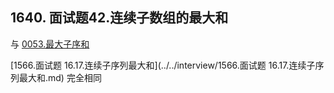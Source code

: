 ## 1640. 面试题42.连续子数组的最大和

与 [0053.最大子序和](../leetcode/dynamicprogramming/0053.最大子序和.md) 

[1566.面试题 16.17.连续子序列最大和](../../interview/1566.面试题 16.17.连续子序列最大和.md)
完全相同